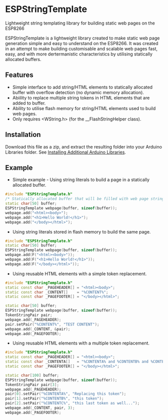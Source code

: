 # ESPStringTemplate
Lightweight string templating library for building static web pages on the ESP8266

ESPStringTemplate is a lightweight library created to make static web page generation simple and easy to understand on the ESP8266. It was created in an attempt to make building customisable and scalable web pages fast, easy, and with more dertermanistic characteristics by utilising statically allocated buffers. 

## Features
- Simple interface to add string/HTML elements to statically allocated buffer with overflow detection (no dynamic memory allocation).
- Abiility to replace multiple string tokens in HTML elements that are added to buffer.
- Ability to utilise flash memory for string/HTML elements used to build web pages.
- Only requires <WString.h> (for the __FlashStringHelper class). 

## Installation
Download this file as a zip, and extract the resulting folder into your Arduino Libraries folder. See [Installing Additional Arduino Libraries](https://www.arduino.cc/en/Guide/Libraries). 

## Example
- Simple example - Using string literals to build a page in a statically allocated buffer.
```c++
#include "ESPStringTemplate.h"
/* Statically allocated buffer that will be filled with web page string */
static char[50] buffer;
ESPStringTemplate webpage(buffer, sizeof(buffer));
webpage.add("<html><body>");
webpage.add("<h1>Hello World!</h1>");
webpage.add("</body></html>");
```
- Using string literals stored in flash memory to build the same page.
```c++
#include "ESPStringTemplate.h"
static char[50] buffer;
ESPStringTemplate webpage(buffer, sizeof(buffer));
webpage.add(F("<html><body>"));
webpage.add(F("<h1>Hello World!</h1>"));
webpage.add(F("</body></html>"));
```
- Using reusable HTML elements with a simple token replacement.
```c++
#include "ESPStringTemplate.h"
static const char _PAGEHEADER[] = "<html><body>";
static const char _CONTENT[]    = "%CONTENT%";
static const char _PAGEFOOTER[] = "</body></html>";

static char[50] buffer;
ESPStringTemplate webpage(buffer, sizeof(buffer));
TokenStringPair pair;
webpage.add(_PAGEHEADER);
pair.setPair("%CONTENT%", "TEST CONTENT");
webpage.add(_CONTENT, &pair);
webpage.add(_PAGEFOOTER);
```
- Using reusable HTML elements with a multiple token replacement.
```c++
#include "ESPStringTemplate.h"
static const char _PAGEHEADER[] = "<html><body>";
static const char _CONTENTA[]   = "%CONTENTA% and %CONTENTB% and %CONTENTC%";
static const char _PAGEFOOTER[] = "</body></html>";

static char[100] buffer;
ESPStringTemplate webpage(buffer, sizeof(buffer));
TokenStringPair pair[3];
webpage.add(_PAGEHEADER);
pair[0].setPair("%CONTENTA%", "Replacing this token");
pair[1].setPair("%CONTENTB%", "this token");
pair[2].setPair("%CONTENTC%", "this last token as well...");
webpage.add(_CONTENT, pair, 3);
webpage.add(_PAGEFOOTER);
```
